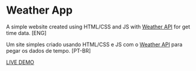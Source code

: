 # Weather App
 
A simple website created using HTML/CSS and JS with [Weather API](https://openweathermap.org/) for get time data. [ENG]

Um site simples criado usando HTML/CSS e JS com o [Weather API](https://openweathermap.org/) para pegar os dados de tempo. [PT-BR]

[LIVE DEMO](https://pedrorub1.github.io/Weather-App/)
